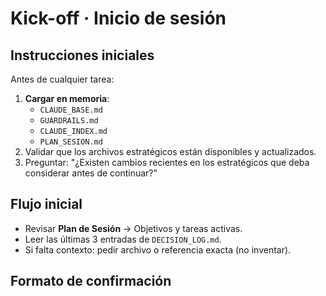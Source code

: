 # Kick-off · Inicio de sesión

## Instrucciones iniciales
Antes de cualquier tarea:
1. **Cargar en memoria**:
   - `CLAUDE_BASE.md`
   - `GUARDRAILS.md`
   - `CLAUDE_INDEX.md`
   - `PLAN_SESION.md`
2. Validar que los archivos estratégicos están disponibles y actualizados.
3. Preguntar: "¿Existen cambios recientes en los estratégicos que deba considerar antes de continuar?"

## Flujo inicial
- Revisar **Plan de Sesión** → Objetivos y tareas activas.
- Leer las últimas 3 entradas de `DECISION_LOG.md`.
- Si falta contexto: pedir archivo o referencia exacta (no inventar).

## Formato de confirmación
